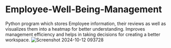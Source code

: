 # Employee-Well-Being-Management
Python program which stores Employee information, their reviews as well as visualizes them into a heatmap for better understanding. Improves management efficiency and helps in taking decisions for creating a better workspace.
![Screenshot 2024-10-12 093728](https://github.com/user-attachments/assets/6d545684-e735-41ff-afda-f5384ad44e5a)
